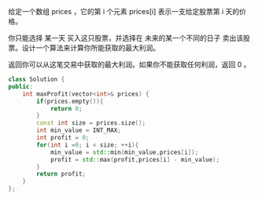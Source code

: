 给定一个数组 prices ，它的第 i 个元素 prices[i] 表示一支给定股票第 i 天的价格。

你只能选择 某一天 买入这只股票，并选择在 未来的某一个不同的日子 卖出该股票。设计一个算法来计算你所能获取的最大利润。

返回你可以从这笔交易中获取的最大利润。如果你不能获取任何利润，返回 0 。

``` cpp
class Solution {
public:
    int maxProfit(vector<int>& prices) {
        if(prices.empty()){
            return 0;
        }
        const int size = prices.size();
        int min_value = INT_MAX;
        int profit = 0;
        for(int i =0; i < size; ++i){
            min_value = std::min(min_value,prices[i]);
            profit = std::max(profit,prices[i] - min_value);
        }
        return profit;
    }
};
```
